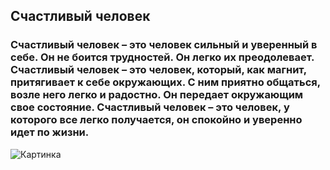 ## Счастливый человек




### Счастливый человек – это человек сильный и уверенный в себе. Он не боится трудностей. Он легко их преодолевает. Счастливый человек – это человек, который, как магнит, притягивает к себе окружающих. С ним приятно общаться, возле него легко и радостно. Он передает окружающим свое состояние. Счастливый человек – это человек, у которого все легко получается, он спокойно и уверенно идет по жизни.

![Картинка](https://i.imgur.com/HJ1VbMj.png)
